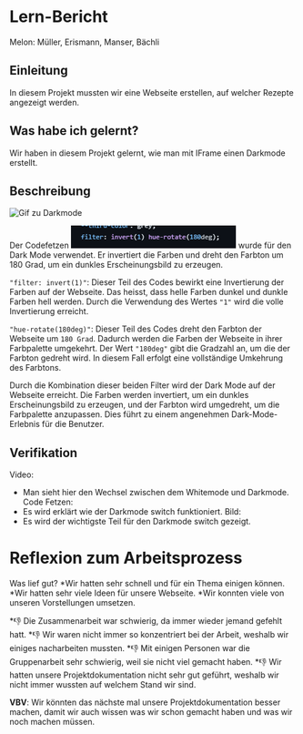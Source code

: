 # Lern-Bericht
Melon: Müller, Erismann, Manser, Bächli

## Einleitung

In diesem Projekt mussten wir eine Webseite erstellen, auf welcher Rezepte angezeigt werden.

## Was habe ich gelernt?

Wir haben in diesem Projekt gelernt, wie man mit IFrame einen Darkmode erstellt.

## Beschreibung

![Gif zu Darkmode](https://github.com/DaMu14/LA1600/blob/main/images/Gif.gif?raw=true)

Der Codefetzen ![CodeFetzen](https://github.com/DaMu14/LA1600/blob/main/images/Screenshot%202023-06-27%20095928.png?raw=true) wurde für den Dark Mode verwendet. Er invertiert die Farben und dreht den Farbton um 180 Grad, um ein dunkles Erscheinungsbild zu erzeugen.

```"filter: invert(1)"```: Dieser Teil des Codes bewirkt eine Invertierung der Farben auf der Webseite. Das heisst, dass helle Farben dunkel und dunkle Farben hell werden. Durch die Verwendung des Wertes ```"1"``` wird die volle Invertierung erreicht.

```"hue-rotate(180deg)"```: Dieser Teil des Codes dreht den Farbton der Webseite um ```180 Grad```. Dadurch werden die Farben der Webseite in ihrer Farbpalette umgekehrt. Der Wert ```"180deg"``` gibt die Gradzahl an, um die der Farbton gedreht wird. In diesem Fall erfolgt eine vollständige Umkehrung des Farbtons.

Durch die Kombination dieser beiden Filter wird der Dark Mode auf der Webseite erreicht. Die Farben werden invertiert, um ein dunkles Erscheinungsbild zu erzeugen, und der Farbton wird umgedreht, um die Farbpalette anzupassen. Dies führt zu einem angenehmen Dark-Mode-Erlebnis für die Benutzer.

## Verifikation

Video: 
* Man sieht hier den Wechsel zwischen dem Whitemode und Darkmode.
Code Fetzen: 
* Es wird erklärt wie der Darkmode switch funktioniert.
Bild:
* Es wird der wichtigste Teil für den Darkmode switch gezeigt.

# Reflexion zum Arbeitsprozess

Was lief gut?
*Wir hatten sehr schnell und für ein Thema einigen können.
*Wir hatten sehr viele Ideen für unsere Webseite.
*Wir konnten viele von unseren Vorstellungen umsetzen. 

*👎 Die Zusammenarbeit war schwierig, da immer wieder jemand gefehlt hatt.
*👎 Wir waren nicht immer so konzentriert bei der Arbeit, weshalb wir einiges nacharbeiten mussten.
*👎 Mit einigen Personen war die Gruppenarbeit sehr schwierig, weil sie nicht viel gemacht haben.
*👎 Wir hatten unsere Projektdokumentation nicht sehr gut geführt, weshalb wir nicht immer wussten auf welchem Stand wir sind.

**VBV**: 
Wir könnten das nächste mal unsere Projektdokumentation besser machen, damit wir auch wissen was wir schon gemacht haben und was wir noch machen müssen.
